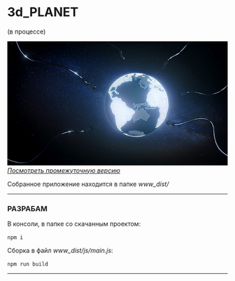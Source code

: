 
# 3d_PLANET  
(в процессе)

![pic](https://github.com/fire888/planet/blob/master/www_dist/assets/screenshot.jpg)  
[*Посмотреть промежуточную версию*](http://js.otrisovano.ru/tests/180911Planet/master)


Собранное приложение находится в папке *www_dist/*  

____

### РАЗРАБАМ 

В консоли, в папке со скачанным проектом: 

```
npm i
```
Сборка в файл *www_dist/js/main.js*:
```
npm run build
```

____

